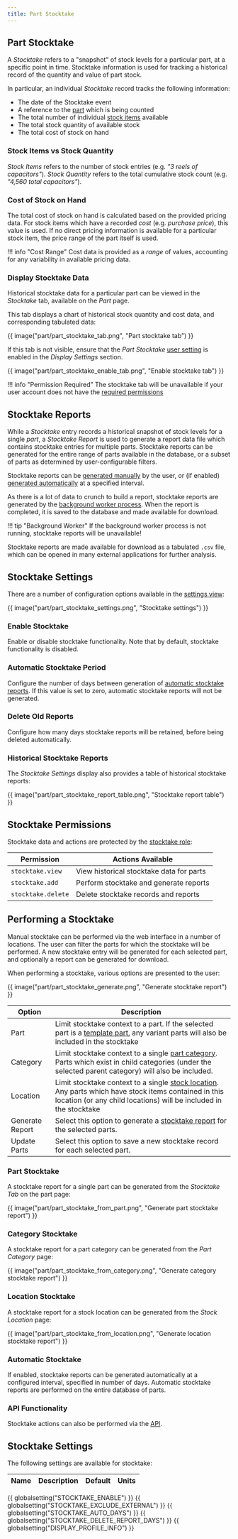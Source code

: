 ```yaml
---
title: Part Stocktake
---
```


## Part Stocktake

A *Stocktake* refers to a "snapshot" of stock levels for a particular part, at a specific point in time. Stocktake information is used for tracking a historical record of the quantity and value of part stock.

In particular, an individual *Stocktake* record tracks the following information:

- The date of the Stocktake event
- A reference to the [part](./index.md) which is being counted
- The total number of individual [stock items](../stock/index.md) available
- The total stock quantity of available stock
- The total cost of stock on hand

### Stock Items vs Stock Quantity

*Stock Items* refers to the number of stock entries (e.g. *"3 reels of capacitors"*). *Stock Quantity* refers to the total cumulative stock count (e.g. *"4,560 total capacitors"*).

### Cost of Stock on Hand

The total cost of stock on hand is calculated based on the provided pricing data. For stock items which have a recorded *cost* (e.g. *purchase price*), this value is used. If no direct pricing information is available for a particular stock item, the price range of the part itself is used.

!!! info "Cost Range"
    Cost data is provided as a *range* of values, accounting for any variability in available pricing data.

### Display Stocktake Data

Historical stocktake data for a particular part can be viewed in the *Stocktake* tab, available on the *Part* page.

This tab displays a chart of historical stock quantity and cost data, and corresponding tabulated data:

{{ image("part/part_stocktake_tab.png", "Part stocktake tab") }}

If this tab is not visible, ensure that the *Part Stocktake* [user setting](../settings/user.md) is enabled in the *Display Settings* section.

{{ image("part/part_stocktake_enable_tab.png", "Enable stocktake tab") }}

!!! info "Permission Required"
    The stocktake tab will be unavailable if your user account does not have the [required permissions](#stocktake-permissions)

## Stocktake Reports

While a *Stocktake* entry records a historical snapshot of stock levels for a single *part*, a *Stocktake Report* is used to generate a report data file which contains stocktake entries for multiple parts. Stocktake reports can be generated for the entire range of parts available in the database, or a subset of parts as determined by user-configurable filters.

Stocktake reports can be [generated manually](#performing-a-stocktake) by the user, or (if enabled) [generated automatically](#automatic-stocktake) at a specified interval.

As there is a lot of data to crunch to build a report, stocktake reports are generated by the [background worker process](../settings/tasks.md). When the report is completed, it is saved to the database and made available for download.

!!! tip "Background Worker"
    If the background worker process is not running, stocktake reports will be unavailable!

Stocktake reports are made available for download as a tabulated `.csv` file, which can be opened in many external applications for further analysis.

## Stocktake Settings

There are a number of configuration options available in the [settings view](../settings/global.md):

{{ image("part/part_stocktake_settings.png", "Stocktake settings") }}

### Enable Stocktake

Enable or disable stocktake functionality. Note that by default, stocktake functionality is disabled.

### Automatic Stocktake Period

Configure the number of days between generation of [automatic stocktake reports](#automatic-stocktake). If this value is set to zero, automatic stocktake reports will not be generated.

### Delete Old Reports

Configure how many days stocktake reports will be retained, before being deleted automatically.

### Historical Stocktake Reports

The *Stocktake Settings* display also provides a table of historical stocktake reports:

{{ image("part/part_stocktake_report_table.png", "Stocktake report table") }}

## Stocktake Permissions

Stocktake data and actions are protected by the [stocktake role](../settings/permissions.md#role):

| Permission | Actions Available |
| --- | --- |
| `stocktake.view` | View historical stocktake data for parts |
| `stocktake.add` | Perform stocktake and generate reports |
| `stocktake.delete` | Delete stocktake records and reports |

## Performing a Stocktake

Manual stocktake can be performed via the web interface in a number of locations. The user can filter the parts for which the stocktake will be performed. A new stocktake entry will be generated for each selected part, and optionally a report can be generated for download.

When performing a stocktake, various options are presented to the user:

{{ image("part/part_stocktake_generate.png", "Generate stocktake report") }}

| Option | Description |
| --- | --- |
| Part | Limit stocktake context to a part. If the selected part is a [template part](./index.md#template), any variant parts will also be included in the stocktake |
| Category | Limit stocktake context to a single [part category](./index.md#part-category). Parts which exist in child categories (under the selected parent category) will also be included. |
| Location | Limit stocktake context to a single [stock location](../stock/index.md#stock-location). Any parts which have stock items contained in this location (or any child locations) will be included in the stocktake |
| Generate Report | Select this option to generate a [stocktake report](#stocktake-reports) for the selected parts. |
| Update Parts | Select this option to save a new stocktake record for each selected part. |

### Part Stocktake

A stocktake report for a single part can be generated from the *Stocktake Tab* on the part page:

{{ image("part/part_stocktake_from_part.png", "Generate part stocktake report") }}

### Category Stocktake

A stocktake report for a part category can be generated from the *Part Category* page:

{{ image("part/part_stocktake_from_category.png", "Generate category stocktake report") }}

### Location Stocktake

A stocktake report for a stock location can be generated from the *Stock Location* page:

{{ image("part/part_stocktake_from_location.png", "Generate location stocktake report") }}

### Automatic Stocktake

If enabled, stocktake reports can be generated automatically at a configured interval, specified in number of days. Automatic stocktake reports are performed on the entire database of parts.

### API Functionality

Stocktake actions can also be performed via the [API](../api/index.md).

## Stocktake Settings

The following settings are available for stocktake:

| Name | Description | Default | Units |
| ---- | ----------- | ------- | ----- |
{{ globalsetting("STOCKTAKE_ENABLE") }}
{{ globalsetting("STOCKTAKE_EXCLUDE_EXTERNAL") }}
{{ globalsetting("STOCKTAKE_AUTO_DAYS") }}
{{ globalsetting("STOCKTAKE_DELETE_REPORT_DAYS") }}
{{ globalsetting("DISPLAY_PROFILE_INFO") }}
